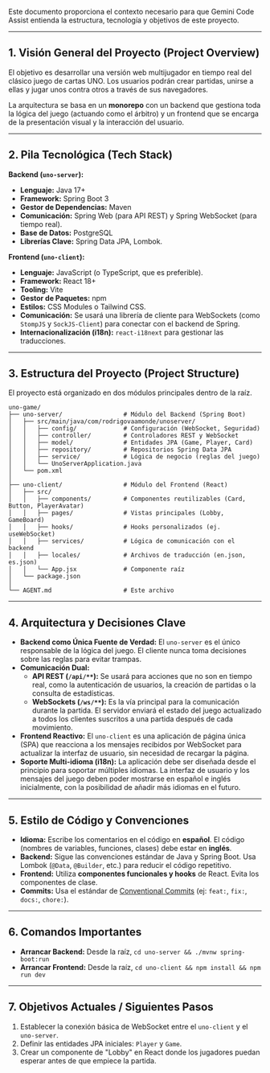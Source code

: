 Este documento proporciona el contexto necesario para que Gemini Code Assist entienda la estructura, tecnología y objetivos de este proyecto.

---

## 1. Visión General del Proyecto (Project Overview)

El objetivo es desarrollar una versión web multijugador en tiempo real del clásico juego de cartas UNO. Los usuarios podrán crear partidas, unirse a ellas y jugar unos contra otros a través de sus navegadores.

La arquitectura se basa en un **monorepo** con un backend que gestiona toda la lógica del juego (actuando como el árbitro) y un frontend que se encarga de la presentación visual y la interacción del usuario.

---

## 2. Pila Tecnológica (Tech Stack)

**Backend (`uno-server`):**
* **Lenguaje:** Java 17+
* **Framework:** Spring Boot 3
* **Gestor de Dependencias:** Maven
* **Comunicación:** Spring Web (para API REST) y Spring WebSocket (para tiempo real).
* **Base de Datos:** PostgreSQL
* **Librerías Clave:** Spring Data JPA, Lombok.

**Frontend (`uno-client`):**
* **Lenguaje:** JavaScript (o TypeScript, que es preferible).
* **Framework:** React 18+
* **Tooling:** Vite
* **Gestor de Paquetes:** npm
* **Estilos:** CSS Modules o Tailwind CSS.
* **Comunicación:** Se usará una librería de cliente para WebSockets (como `StompJS` y `SockJS-Client`) para conectar con el backend de Spring.
* **Internacionalización (i18n):** `react-i18next` para gestionar las traducciones.

---

## 3. Estructura del Proyecto (Project Structure)

El proyecto está organizado en dos módulos principales dentro de la raíz.


````
uno-game/
├── uno-server/                 # Módulo del Backend (Spring Boot)
│   ├── src/main/java/com/rodrigovaamonde/unoserver/
│   │   ├── config/             # Configuración (WebSocket, Seguridad)
│   │   ├── controller/         # Controladores REST y WebSocket
│   │   ├── model/              # Entidades JPA (Game, Player, Card)
│   │   ├── repository/         # Repositorios Spring Data JPA
│   │   ├── service/            # Lógica de negocio (reglas del juego)
│   │   └── UnoServerApplication.java
│   └── pom.xml
│
├── uno-client/                 # Módulo del Frontend (React)
│   ├── src/
│   │   ├── components/         # Componentes reutilizables (Card, Button, PlayerAvatar)
│   │   ├── pages/              # Vistas principales (Lobby, GameBoard)
│   │   ├── hooks/              # Hooks personalizados (ej. useWebSocket)
│   │   ├── services/           # Lógica de comunicación con el backend
│   │   ├── locales/            # Archivos de traducción (en.json, es.json)
│   │   └── App.jsx             # Componente raíz
│   └── package.json
│
└── AGENT.md                    # Este archivo
````

---

## 4. Arquitectura y Decisiones Clave

* **Backend como Única Fuente de Verdad:** El `uno-server` es el único responsable de la lógica del juego. El cliente nunca toma decisiones sobre las reglas para evitar trampas.
* **Comunicación Dual:**
    * **API REST (`/api/**`):** Se usará para acciones que no son en tiempo real, como la autenticación de usuarios, la creación de partidas o la consulta de estadísticas.
    * **WebSockets (`/ws/**`):** Es la vía principal para la comunicación durante la partida. El servidor enviará el estado del juego actualizado a todos los clientes suscritos a una partida después de cada movimiento.
* **Frontend Reactivo:** El `uno-client` es una aplicación de página única (SPA) que reacciona a los mensajes recibidos por WebSocket para actualizar la interfaz de usuario, sin necesidad de recargar la página.
* **Soporte Multi-idioma (i18n):** La aplicación debe ser diseñada desde el principio para soportar múltiples idiomas. La interfaz de usuario y los mensajes del juego deben poder mostrarse en español e inglés inicialmente, con la posibilidad de añadir más idiomas en el futuro.

---

## 5. Estilo de Código y Convenciones

* **Idioma:** Escribe los comentarios en el código en **español**. El código (nombres de variables, funciones, clases) debe estar en **inglés**.
* **Backend:** Sigue las convenciones estándar de Java y Spring Boot. Usa Lombok (`@Data`, `@Builder`, etc.) para reducir el código repetitivo.
* **Frontend:** Utiliza **componentes funcionales y hooks** de React. Evita los componentes de clase.
* **Commits:** Usa el estándar de [Conventional Commits](https://www.conventionalcommits.org/en/v1.0.0/) (ej: `feat:`, `fix:`, `docs:`, `chore:`).

---

## 6. Comandos Importantes

* **Arrancar Backend:** Desde la raíz, `cd uno-server && ./mvnw spring-boot:run`
* **Arrancar Frontend:** Desde la raíz, `cd uno-client && npm install && npm run dev`

---

## 7. Objetivos Actuales / Siguientes Pasos

1.  Establecer la conexión básica de WebSocket entre el `uno-client` y el `uno-server`.
2.  Definir las entidades JPA iniciales: `Player` y `Game`.
3.  Crear un componente de "Lobby" en React donde los jugadores puedan esperar antes de que empiece la partida.

